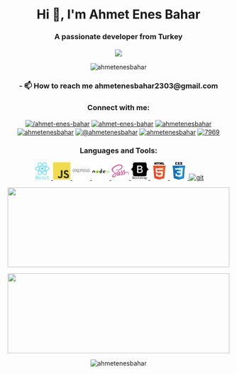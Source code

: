 <h1 align="center">Hi 👋, I'm Ahmet Enes Bahar</h1>
<h3 align="center">A passionate developer from Turkey</h3>
<div  align="center"> <img align="center" src="https://wakatime.com/badge/user/65cc48af-b2e8-49bf-833e-bb7851fcd02d.svg"/>
<p> <img  align="center" src="https://komarev.com/ghpvc/?username=ahmetenesbahar&label=Profile%20views&color=0e75b6&style=flat" alt="ahmetenesbahar" /> </p>
</div>


<h3 align="center">- 📫 How to reach me ahmetenesbahar2303@gmail.com</h3>

<h3 align="center">Connect with me:</h3>
<p align="center">
<a align="center" href="https://www.linkedin.com/in/ahmet-enes-bahar" target="blank"><img align="center" src="https://raw.githubusercontent.com/rahuldkjain/github-profile-readme-generator/master/src/images/icons/Social/linked-in-alt.svg" alt="/ahmet-enes-bahar" height="30" width="40" /></a>
<a align="center" href="https://stackoverflow.com/users/19339253/ahmet-enes-bahar" target="blank"><img align="center" src="https://raw.githubusercontent.com/rahuldkjain/github-profile-readme-generator/master/src/images/icons/Social/stack-overflow.svg" alt="ahmet-enes-bahar" height="30" width="40" /></a>
<a href="https://www.leetcode.com/ahmetenesbahar" target="blank"><img align="center" src="https://raw.githubusercontent.com/rahuldkjain/github-profile-readme-generator/master/src/images/icons/Social/leet-code.svg" alt="ahmetenesbahar" height="30" width="40" /></a>
<a align="center" href="https://instagram.com/ahmetenesbahar" target="blank"><img align="center" src="https://raw.githubusercontent.com/rahuldkjain/github-profile-readme-generator/master/src/images/icons/Social/instagram.svg" alt="ahmetenesbahar" height="30" width="40" /></a>
<a align="center" href="https://medium.com/@ahmetenesbahar" target="blank"><img align="center" src="https://raw.githubusercontent.com/rahuldkjain/github-profile-readme-generator/master/src/images/icons/Social/medium.svg" alt="@ahmetenesbahar" height="30" width="40" /></a>
<a align="center" href="https://www.hackerrank.com/ahmetenesbahar" target="blank"><img align="center" src="https://raw.githubusercontent.com/rahuldkjain/github-profile-readme-generator/master/src/images/icons/Social/hackerrank.svg" alt="ahmetenesbahar" height="30" width="40" /></a>
<a align="center" href="https://discordapp.com/users/252878122171629568" target="blank"><img align="center" src="https://raw.githubusercontent.com/rahuldkjain/github-profile-readme-generator/master/src/images/icons/Social/discord.svg" alt="7969" height="30" width="40" /></a>
</p>

<h3 align="center">Languages and Tools:</h3>
<p align="center">
 <a href="https://reactjs.org/" target="_blank" rel="noreferrer"> <img src="https://raw.githubusercontent.com/devicons/devicon/master/icons/react/react-original-wordmark.svg" alt="react" width="40" height="40"/> </a>
 <a href="https://developer.mozilla.org/en-US/docs/Web/JavaScript" target="_blank" rel="noreferrer"> <img src="https://raw.githubusercontent.com/devicons/devicon/master/icons/javascript/javascript-original.svg" alt="javascript" width="40" height="40"/> </a><a href="https://expressjs.com" target="_blank" rel="noreferrer"> <img src="https://raw.githubusercontent.com/devicons/devicon/master/icons/express/express-original-wordmark.svg" alt="express" width="40" height="40"/> </a> <a href="https://nodejs.org" target="_blank" rel="noreferrer"> <img src="https://raw.githubusercontent.com/devicons/devicon/master/icons/nodejs/nodejs-original-wordmark.svg" alt="nodejs" width="40" height="40"/> </a> <a href="https://sass-lang.com" target="_blank" rel="noreferrer"> <img src="https://raw.githubusercontent.com/devicons/devicon/master/icons/sass/sass-original.svg" alt="sass" width="40" height="40"/> </a><a align="center" href="https://getbootstrap.com" target="_blank" rel="noreferrer"> <img src="https://raw.githubusercontent.com/devicons/devicon/master/icons/bootstrap/bootstrap-plain-wordmark.svg" alt="bootstrap" width="40" height="40"/> </a><a href="https://www.w3.org/html/" target="_blank" rel="noreferrer"> <img src="https://raw.githubusercontent.com/devicons/devicon/master/icons/html5/html5-original-wordmark.svg" alt="html5" width="40" height="40"/> </a> <a href="https://www.w3schools.com/css/" target="_blank" rel="noreferrer"> <img src="https://raw.githubusercontent.com/devicons/devicon/master/icons/css3/css3-original-wordmark.svg" alt="css3" width="40" height="40"/> </a>   <a href="https://git-scm.com/" target="_blank" rel="noreferrer"> <img src="https://www.vectorlogo.zone/logos/git-scm/git-scm-icon.svg" alt="git" width="40" height="40"/> </a>  </p>

<a href="https://github.com/ahmetenesbahar">
<p align="center"> <img align="center" height="180em" width="500em" src="https://github-readme-stats-eight-theta.vercel.app/api/top-langs/?username=ahmetenesbahar&layout=compact&theme=algolia"/></p>
  <p align="center"> <img align="center" height="180em" width="500em" src="https://github-readme-stats-eight-theta.vercel.app/api?username=ahmetenesbahar&show_icons=true&theme=algolia&include_all_commits=true&count_private=true"/></p>
</a>

<p align="center"><img  src="https://github-readme-streak-stats.herokuapp.com/?user=ahmetenesbahar&theme=algolia" width="460em"  alt="ahmetenesbahar" /></p>
